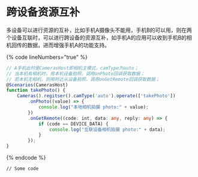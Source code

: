 # 跨设备资源互补

多设备可以进行资源的互补，比如手机A摄像头不能用，手机B的可以用，则在两个设备互联时，可以进行跨设备的资源互补，如手机A的应用可以收到手机B的相机回传的数据，进而增强手机A的功能支持。

{% code lineNumbers="true" %}
```typescript
// A手机此时是CamerasHost即相机主模式，camType为auto；
// 当本机有相机时，用本机设备拍照，调用onPhoto回调获取数据；
// 若本机无相机，则用附近从设备拍照，调用onGetRemote回调获取数据；
@Scenarios(CamerasHost)
function takePhoto() {
    Cameras().regitser().camType('auto').operate(['takePhoto'])
        .onPhoto((value) => {
            console.log("本地相机拍摄 photo:" + value);
        })
        .onGetRemote((code: int, data: any, reply: any) => {
            if (code == DEVICE_DATA) {
                console.log("互联设备相机拍摄 photo:" + data);
            }
        });
}
```
{% endcode %}

```
// Some code
```
